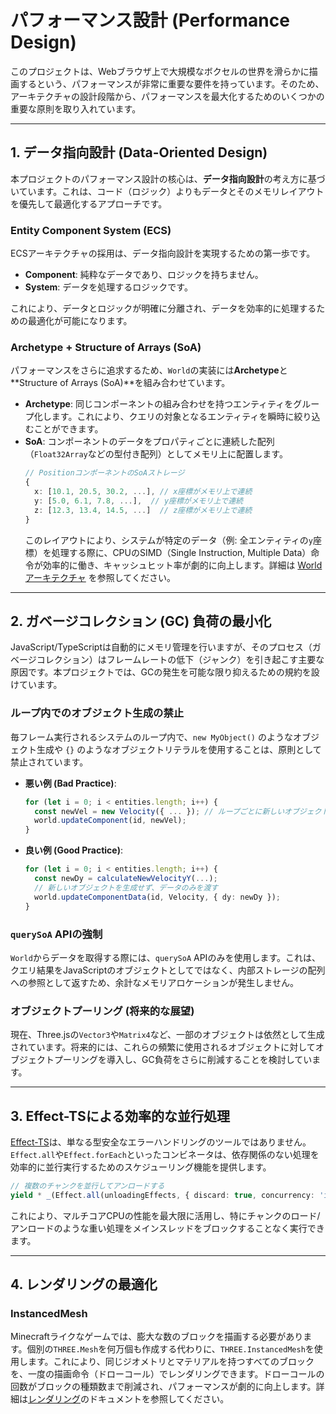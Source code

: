 # パフォーマンス設計 (Performance Design)

このプロジェクトは、Webブラウザ上で大規模なボクセルの世界を滑らかに描画するという、パフォーマンスが非常に重要な要件を持っています。そのため、アーキテクチャの設計段階から、パフォーマンスを最大化するためのいくつかの重要な原則を取り入れています。

---

## 1. データ指向設計 (Data-Oriented Design)

本プロジェクトのパフォーマンス設計の核心は、**データ指向設計**の考え方に基づいています。これは、コード（ロジック）よりもデータとそのメモリレイアウトを優先して最適化するアプローチです。

### Entity Component System (ECS)

ECSアーキテクチャの採用は、データ指向設計を実現するための第一歩です。

- **Component**: 純粋なデータであり、ロジックを持ちません。
- **System**: データを処理するロジックです。

これにより、データとロジックが明確に分離され、データを効率的に処理するための最適化が可能になります。

### Archetype + Structure of Arrays (SoA)

パフォーマンスをさらに追求するため、`World`の実装には**Archetype**と**Structure of Arrays (SoA)**を組み合わせています。

- **Archetype**: 同じコンポーネントの組み合わせを持つエンティティをグループ化します。これにより、クエリの対象となるエンティティを瞬時に絞り込むことができます。
- **SoA**: コンポーネントのデータをプロパティごとに連続した配列（`Float32Array`などの型付き配列）としてメモリ上に配置します。
  ```typescript
  // PositionコンポーネントのSoAストレージ
  {
    x: [10.1, 20.5, 30.2, ...], // x座標がメモリ上で連続
    y: [5.0, 6.1, 7.8, ...],  // y座標がメモリ上で連続
    z: [12.3, 13.4, 14.5, ...]  // z座標がメモリ上で連続
  }
  ```
  このレイアウトにより、システムが特定のデータ（例: 全エンティティの`y`座標）を処理する際に、CPUのSIMD（Single Instruction, Multiple Data）命令が効率的に働き、キャッシュヒット率が劇的に向上します。詳細は [Worldアーキテクチャ](../architecture/world.md) を参照してください。

---

## 2. ガベージコレクション (GC) 負荷の最小化

JavaScript/TypeScriptは自動的にメモリ管理を行いますが、そのプロセス（ガベージコレクション）はフレームレートの低下（ジャンク）を引き起こす主要な原因です。本プロジェクトでは、GCの発生を可能な限り抑えるための規約を設けています。

### ループ内でのオブジェクト生成の禁止

毎フレーム実行されるシステムのループ内で、`new MyObject()` のようなオブジェクト生成や `{}` のようなオブジェクトリテラルを使用することは、原則として禁止されています。

- **悪い例 (Bad Practice)**:

  ```typescript
  for (let i = 0; i < entities.length; i++) {
    const newVel = new Velocity({ ... }); // ループごとに新しいオブジェクトが生成される
    world.updateComponent(id, newVel);
  }
  ```

- **良い例 (Good Practice)**:
  ```typescript
  for (let i = 0; i < entities.length; i++) {
    const newDy = calculateNewVelocityY(...);
    // 新しいオブジェクトを生成せず、データのみを渡す
    world.updateComponentData(id, Velocity, { dy: newDy });
  }
  ```

### `querySoA` APIの強制

`World`からデータを取得する際には、`querySoA` APIのみを使用します。これは、クエリ結果をJavaScriptのオブジェクトとしてではなく、内部ストレージの配列への参照として返すため、余計なメモリアロケーションが発生しません。

### オブジェクトプーリング (将来的な展望)

現在、Three.jsの`Vector3`や`Matrix4`など、一部のオブジェクトは依然として生成されています。将来的には、これらの頻繁に使用されるオブジェクトに対してオブジェクトプーリングを導入し、GC負荷をさらに削減することを検討しています。

---

## 3. Effect-TSによる効率的な並行処理

[Effect-TS](https://effect.website/llms-full.txt)は、単なる型安全なエラーハンドリングのツールではありません。`Effect.all`や`Effect.forEach`といったコンビネータは、依存関係のない処理を効率的に並行実行するためのスケジューリング機能を提供します。

```typescript
// 複数のチャンクを並行してアンロードする
yield * _(Effect.all(unloadingEffects, { discard: true, concurrency: 'inherit' }))
```

これにより、マルチコアCPUの性能を最大限に活用し、特にチャンクのロード/アンロードのような重い処理をメインスレッドをブロックすることなく実行できます。

---

## 4. レンダリングの最適化

### InstancedMesh

Minecraftライクなゲームでは、膨大な数のブロックを描画する必要があります。個別の`THREE.Mesh`を何万個も作成する代わりに、`THREE.InstancedMesh`を使用します。これにより、同じジオメトリとマテリアルを持つすべてのブロックを、一度の描画命令（ドローコール）でレンダリングできます。ドローコールの回数がブロックの種類数まで削減され、パフォーマンスが劇的に向上します。詳細は[レンダリング](../architecture/rendering.md)のドキュメントを参照してください。
